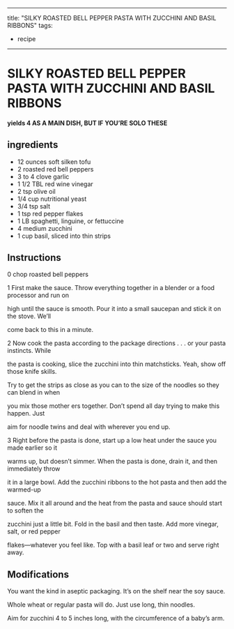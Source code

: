 
---
title: "SILKY ROASTED BELL PEPPER PASTA WITH ZUCCHINI AND BASIL RIBBONS"
tags:
  - recipe
---
# SILKY ROASTED BELL PEPPER PASTA WITH ZUCCHINI AND BASIL RIBBONS



#### yields  4 AS A MAIN DISH, BUT IF YOU’RE SOLO THESE


## ingredients
* 12 ounces soft silken tofu 
* 2 roasted red bell peppers 
* 3 to 4 clove garlic 
* 1 1/2 TBL red wine vinegar 
* 2 tsp olive oil 
* 1/4 cup nutritional yeast 
* 3/4 tsp salt 
* 1 tsp red pepper flakes 
* 1 LB spaghetti, linguine, or fettuccine 
* 4 medium zucchini 
* 1 cup basil, sliced into thin strips 



## Instructions
0 chop roasted bell peppers

1 First make the sauce. Throw everything together in a blender or a food processor and run on

high until the sauce is smooth. Pour it into a small saucepan and stick it on the stove. We’ll

come back to this    in a minute.

2 Now cook the pasta according to the package directions . . . or your pasta instincts. While

the pasta is cooking, slice the zucchini into thin matchsticks. Yeah, show off those knife skills.

Try to get the strips as close as you can to the size of the noodles so they can blend in when

you mix those mother ers together. Don’t spend all day trying to make this happen. Just

aim for noodle twins and  deal with wherever you end up.

3 Right before the pasta is done, start up a low heat under the sauce you made earlier so it

warms up, but doesn’t simmer. When the pasta is done, drain it, and then immediately throw

it in a large bowl. Add the zucchini ribbons to the hot pasta and then add the warmed-up

sauce. Mix it all around and the heat from the pasta and sauce should start to soften the

zucchini just a little bit. Fold in the basil and then taste. Add more vinegar, salt, or red pepper

flakes—whatever you feel like. Top with a basil leaf or two and serve right away.



## Modifications
You want the kind in aseptic packaging. It’s on the shelf near the soy sauce.

 Whole wheat or regular pasta will do. Just use long, thin noodles.

 Aim for zucchini 4 to 5 inches long, with the circumference of a baby’s arm.




